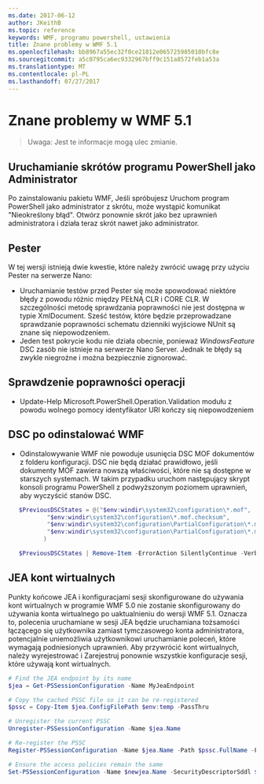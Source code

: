 ```yaml
---
ms.date: 2017-06-12
author: JKeithB
ms.topic: reference
keywords: WMF, programu powershell, ustawienia
title: Znane problemy w WMF 5.1
ms.openlocfilehash: bb8967a55ec32f0ce21812e065725985010bfc8e
ms.sourcegitcommit: a5c0795ca6ec9332967bff9c151a8572feb1a53a
ms.translationtype: MT
ms.contentlocale: pl-PL
ms.lasthandoff: 07/27/2017
---
```

# <a name="known-issues-in-wmf-51"></a>Znane problemy w WMF 5.1 #

> Uwaga: Jest te informacje mogą ulec zmianie.

## <a name="starting-powershell-shortcut-as-administrator"></a>Uruchamianie skrótów programu PowerShell jako Administrator
Po zainstalowaniu pakietu WMF, Jeśli spróbujesz Uruchom program PowerShell jako administrator z skrótu, może wystąpić komunikat "Nieokreślony błąd".
Otwórz ponownie skrót jako bez uprawnień administratora i działa teraz skrót nawet jako administrator.

## <a name="pester"></a>Pester
W tej wersji istnieją dwie kwestie, które należy zwrócić uwagę przy użyciu Pester na serwerze Nano:

* Uruchamianie testów przed Pester się może spowodować niektóre błędy z powodu różnic między PEŁNĄ CLR i CORE CLR. W szczególności metodę sprawdzania poprawności nie jest dostępna w typie XmlDocument. Sześć testów, które będzie przeprowadzane sprawdzanie poprawności schematu dzienniki wyjściowe NUnit są znane się niepowodzeniem. 
* Jeden test pokrycie kodu nie działa obecnie, ponieważ *WindowsFeature* DSC zasób nie istnieje na serwerze Nano Server. Jednak te błędy są zwykle niegroźne i można bezpiecznie zignorować.

## <a name="operation-validation"></a>Sprawdzenie poprawności operacji 

* Update-Help Microsoft.PowerShell.Operation.Validation modułu z powodu wolnego pomocy identyfikator URI kończy się niepowodzeniem

## <a name="dsc-after-uninstall-wmf"></a>DSC po odinstalować WMF 
* Odinstalowywanie WMF nie powoduje usunięcia DSC MOF dokumentów z folderu konfiguracji. DSC nie będą działać prawidłowo, jeśli dokumenty MOF zawiera nowszą właściwości, które nie są dostępne w starszych systemach. W takim przypadku uruchom następujący skrypt konsoli programu PowerShell z podwyższonym poziomem uprawnień, aby wyczyścić stanów DSC.
 ```powershell
    $PreviousDSCStates = @("$env:windir\system32\configuration\*.mof",
            "$env:windir\system32\configuration\*.mof.checksum",
            "$env:windir\system32\configuration\PartialConfiguration\*.mof",
            "$env:windir\system32\configuration\PartialConfiguration\*.mof.checksum"
           )

    $PreviousDSCStates | Remove-Item -ErrorAction SilentlyContinue -Verbose
 ```  

## <a name="jea-virtual-accounts"></a>JEA kont wirtualnych
Punkty końcowe JEA i konfiguracjami sesji skonfigurowane do używania kont wirtualnych w programie WMF 5.0 nie zostanie skonfigurowany do używania konta wirtualnego po uaktualnieniu do wersji WMF 5.1.
Oznacza to, polecenia uruchamiane w sesji JEA będzie uruchamiana tożsamości łączącego się użytkownika zamiast tymczasowego konta administratora, potencjalnie uniemożliwia użytkownikowi uruchamianie poleceń, które wymagają podniesionych uprawnień.
Aby przywrócić kont wirtualnych, należy wyrejestrować i Zarejestruj ponownie wszystkie konfiguracje sesji, które używają kont wirtualnych.

```powershell
# Find the JEA endpoint by its name
$jea = Get-PSSessionConfiguration -Name MyJeaEndpoint

# Copy the cached PSSC file so it can be re-registered
$pssc = Copy-Item $jea.ConfigFilePath $env:temp -PassThru

# Unregister the current PSSC
Unregister-PSSessionConfiguration -Name $jea.Name

# Re-register the PSSC
Register-PSSessionConfiguration -Name $jea.Name -Path $pssc.FullName -Force

# Ensure the access policies remain the same
Set-PSSessionConfiguration -Name $newjea.Name -SecurityDescriptorSddl $jea.SecurityDescriptorSddl
```

